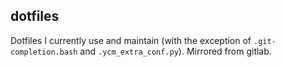 ## dotfiles
Dotfiles I currently use and maintain (with the exception of `.git-completion.bash` and `.ycm_extra_conf.py`). Mirrored from gitlab.